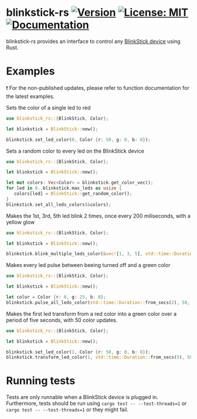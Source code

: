 # blinkstick-rs [![Version](https://img.shields.io/crates/v/blinkstick-rs.svg)](https://crates.io/crates/blinkstick-rs) [![License: MIT](https://img.shields.io/badge/License-MIT-yellow.svg)](https://github.com/seltiix/blinkstick-rs/blob/master/LICENSE.txt) [![Documentation](https://docs.rs/blinkstick-rs/badge.svg)](https://docs.rs/blinkstick-rs)

blinkstick-rs provides an interface to control any [BlinkStick device](https://www.blinkstick.com/) using Rust.

# Examples
:exclamation: For the non-published updates, please refer to function documentation for the latest examples.

Sets the color of a single led to red
```rust
use blinkstick_rs::{BlinkStick, Color};

let blinkstick = BlinkStick::new();

blinkstick.set_led_color(0, Color {r: 50, g: 0, b: 0});
```

Sets a random color to every led on the BlinkStick device
```rust
use blinkstick_rs::{BlinkStick, Color};

let blinkstick = BlinkStick::new();

let mut colors: Vec<Color> = blinkstick.get_color_vec();
for led in 0..blinkstick.max_leds as usize {
   colors[led] = BlinkStick::get_random_color();
}
blinkstick.set_all_leds_colors(&colors);
```

Makes the 1st, 3rd, 5th led blink 2 times, once every 200 miliseconds, with a yellow glow
```rust
use blinkstick_rs::{BlinkStick, Color};

let blinkstick = BlinkStick::new();

blinkstick.blink_multiple_leds_color(&vec![1, 3, 5], std::time::Duration::from_millis(200), 2, Color {r: 50, g: 50, b: 0});
```

Makes every led pulse between beeing turned off and a green color
```rust
use blinkstick_rs::{BlinkStick, Color};

let blinkstick = BlinkStick::new();

let color = Color {r: 0, g: 25, b: 0};
blinkstick.pulse_all_leds_color(std::time::Duration::from_secs(2), 50, Color {r: 0, g: 25, b: 0});
```

Makes the first led transform from a red color into a green color over a period of five seconds, with 50 color updates.
```rust
use blinkstick_rs::{BlinkStick, Color};

let blinkstick = BlinkStick::new();

blinkstick.set_led_color(1, Color {r: 50, g: 0, b: 0});
blinkstick.transform_led_color(1, std::time::Duration::from_secs(5), 50, Color {r: 0, g: 50, b: 0});
```

# Running tests
Tests are only runnable when a BlinkStick device is plugged in. Furthermore, tests should be run using `cargo test -- --test-threads=1` or `cargo test -- --test-threads=1` or they might fail.